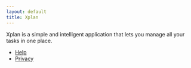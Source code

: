```yaml
---
layout: default
title: Xplan
---
```


Xplan is a simple and intelligent application that lets you manage all your tasks in one place.

- [Help](https://professordeng.com/Xplan/privacy)
- [Privacy](https://professordeng.com/Xplan/privacy)